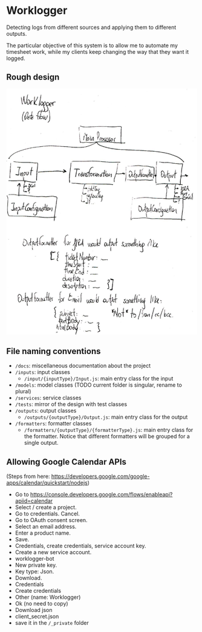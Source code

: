 # Worklogger

Detecting logs from different sources and applying them to different outputs.

The particular objective of this system is to allow me to automate my timesheet work, while my clients keep changing the way that they want it logged.

## Rough design

![Rough architectural design](docs/architecture.jpg)

## File naming conventions

- `/docs`: miscellaneous documentation about the project
- `/inputs`: input classes
    - `/input/{inputType}/Input.js`: main entry class for the input
- `/models`: model classes (TODO current folder is singular, rename to plural)
- `/services`: service classes
- `/tests`: mirror of the design with test classes
- `/outputs`: output classes
    - `/outputs/{outputType}/Output.js`: main entry class for the output
- `/formatters`: formatter classes
    - `/formatters/{outputType}/{formatterType}.js`: main entry class for the formatter. Notice that different formatters will be grouped for a single output.

## Allowing Google Calendar APIs

(Steps from here: https://developers.google.com/google-apps/calendar/quickstart/nodejs)

- Go to https://console.developers.google.com/flows/enableapi?apiid=calendar
- Select / create a project.
- Go to credentials. Cancel.
- Go to OAuth consent screen.
- Select an email address.
- Enter a product name.
- Save.
- Credentials, create credentials, service account key.
- Create a new service account.
- worklogger-bot
- New private key.
- Key type: Json.
- Download.
- Credentials
- Create credentials
- Other (name: Worklogger)
- Ok (no need to copy)
- Download json
- client_secret.json
- save it in the `/_private` folder